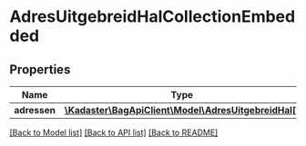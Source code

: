 # AdresUitgebreidHalCollectionEmbedded

## Properties
Name | Type | Description | Notes
------------ | ------------- | ------------- | -------------
**adressen** | [**\Kadaster\BagApiClient\Model\AdresUitgebreidHal[]**](AdresUitgebreidHal.md) |  | [optional] 

[[Back to Model list]](../../README.md#documentation-for-models) [[Back to API list]](../../README.md#documentation-for-api-endpoints) [[Back to README]](../../README.md)

